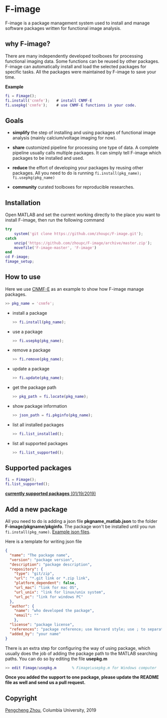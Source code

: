 # F-image
F-image is a package management system used to install and manage software packages written for functional image analysis.

## why F-image?
There are many independently developed toolboxes for processing functional imaging data. Some functions can be reused by other packages. F-image can automatically install and load the selected packages for specific tasks. All the packages were maintained by F-image to save your time. 

**Example**
```matlab 
fi = Fimage(); 
fi.install('cnmfe');   # install CNMF-E 
fi.usepkg('cnmfe');    # use CNMF-E functions in your code. 
```

## Goals
* **simplify** the step of installing and using packages of functional image analysis (mainly calcium/voltage imaging for now). 
  
* **share** customized pipeline for processing one type of data. A complete pipeline usually calls multiple packages. It can simply tell F-image which packages to be installed and used. 
  
* **reduce** the effort of developing your packages by reusing other packages. All you need to do is running `fi.install(pkg_name); fi.usepkg(pkg_name)` 
* **community** curated toolboxes for reproducible researches. 
  
## Installation
Open MATLAB and set the current working directly to the place you want to install F-image, then run the following command 
```matlab 
try
    system('git clone https://github.com/zhoupc/F-image.git');
catch
    unzip('https://github.com/zhoupc/F-image/archive/master.zip');
    movefile('F-image-master', 'F-image')
end
cd F-image;
fimage_setup; 
```

## How to use 
Here we use [CNMF-E](https://github.com/zhoupc/CNMF_E) as an example to show how F-image manage packages. 
```matlab 
>> pkg_name = 'cnmfe'; 
```
* install a package 
    ```matlab 
    >> fi.install(pkg_name); 
    ```
* use a package 
    ```matlab
    >> fi.usepkg(pkg_name); 
    ```
* remove a package 
    ```matlab 
    >> fi.remove(pkg_name);
    ```
* update a package 
    ```matlab
    >> fi.update(pkg_name);
    ```
* get the package path 
  ```matlab 
  >> pkg_path = fi.locate(pkg_name); 
  ```
* show package information 
    ```matlab
    >> json_path = fi.pkginfo(pkg_name); 
    ```
* list all installed packages 
    ```matlab
    >> fi.list_installed(); 
    ```

* list all supported packages 
    ```matlab 
    >> fi.list_supported(); 
    ```

## Supported packages 
```matlab
fi = Fimage(); 
fi.list_supported(); 
```
[**currently supported packages** (01/19/2019)](https://github.com/zhoupc/F-image/blob/master/supported_packages.md)

## Add a new package
All you need to do is adding a json file **pkgname_matlab.json** to the folder **F-image/pkgname/pkginfo**. The package won't be installed until you run `fi.install(pkg_name)`. [Example json files](https://github.com/zhoupc/F-image/tree/master/pkgmanage/pkginfo). 

Here is a template for writing json file
```json 
{
  "name": "The package name",
  "version": "package version",
  "description": "package description",
  "repository": {
    "type": "git/zip",
    "url": "*.git link or *.zip link", 
    "platform_dependent": false, 
    "url_mac": "link for mac OS", 
    "url_unix": "link for linux/unix system",
    "url_pc": "link for windows PC"
  },
  "author": {
    "name": "who developed the package", 
    "email": ""
    }, 
  "license": "package license",
  "references": "package reference; use Harvard style; use ; to separate multiple references", 
  "added_by": "your name"
}
```
There is an extra step for configuring the way of using package, which usually does the job of adding the package path to the MATLAB searching paths. You can do so by editing the file **usepkg.m**
```matlab 
>> edit Fimage/usepkg.m       % Fimage\usepkg.m for Windows computer 
```

**Once you added the support to one package, please update the README file as well and send us a pull request.**


## Copyright 
[Pengcheng Zhou](zhoupc.github.io), Columbia University, 2019